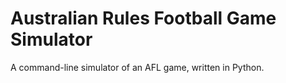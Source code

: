 # Australian Rules Football Game Simulator

A command-line simulator of an AFL game, written in Python.

